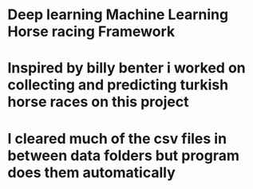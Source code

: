 # Deep learning Machine Learning Horse racing Framework

# Inspired by billy benter i worked on collecting and predicting turkish horse races on  this project
# I cleared much of the csv files in between data folders but program does them automatically
